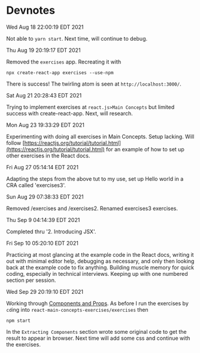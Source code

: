 # Devnotes

Wed Aug 18 22:00:19 EDT 2021

Not able to `yarn start`. Next time, will continue to debug.

Thu Aug 19 20:19:17 EDT 2021

Removed the `exercises` app. Recreating it with

`npx create-react-app exercises --use-npm`

There is success! The twirling atom is seen at `http://localhost:3000/`.

Sat Aug 21 20:28:43 EDT 2021

Trying to implement exercises at `react.js>Main Concepts` but limited success with create-react-app. Next, will research.

Mon Aug 23 19:33:29 EDT 2021

Experimenting with doing all exercises in Main Concepts. Setup lacking. Will follow [https://reactjs.org/tutorial/tutorial.html](https://reactjs.org/tutorial/tutorial.html) for an example of how to set up other exercises in the React docs.

Fri Aug 27 05:14:14 EDT 2021

Adapting the steps from the above tut to my use, set up Hello world in a CRA called 'exercises3'.

Sun Aug 29 07:38:33 EDT 2021

Removed /exercises and /exercises2. Renamed exercises3 exercises.

Thu Sep  9 04:14:39 EDT 2021

Completed thru '2. Introducing JSX'.

Fri Sep 10 05:20:10 EDT 2021

Practicing at most glancing at the example code in the React docs, writing it out with minimal editor help, debugging as necessary, and only then looking back at the example code to fix anything. Building muscle memory for quick coding, especially in technical interviews. Keeping up with one numbered section per session.

Wed Sep 29 20:19:10 EDT 2021

Working through [Components and Props](https://reactjs.org/docs/components-and-props.html). As before I run the exercises by `cd`ing into `react-main-concepts-exercises/exercises` then

```
npm start
```

In the `Extracting Components` section wrote some original code to get the result to appear in browser. Next time will add some css and continue with the exercises.
